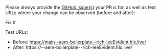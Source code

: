 Please always provide the [GitHub issue(s)](../issues) your PR is for, as well as test URLs where your change can be observed (before and after):

Fix #<gh-issue-id>

Test URLs:
- Before: https://main--aem-boilerplate--rich-leeEvident.hlx.live/
- After: https://<branch>--aem-boilerplate--rich-leeEvident.hlx.live/
